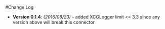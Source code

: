 #Change Log

* **Version 0.1.4**: *(2016/08/23)* - added XCGLogger limit <= 3.3 since any version above will break this connector